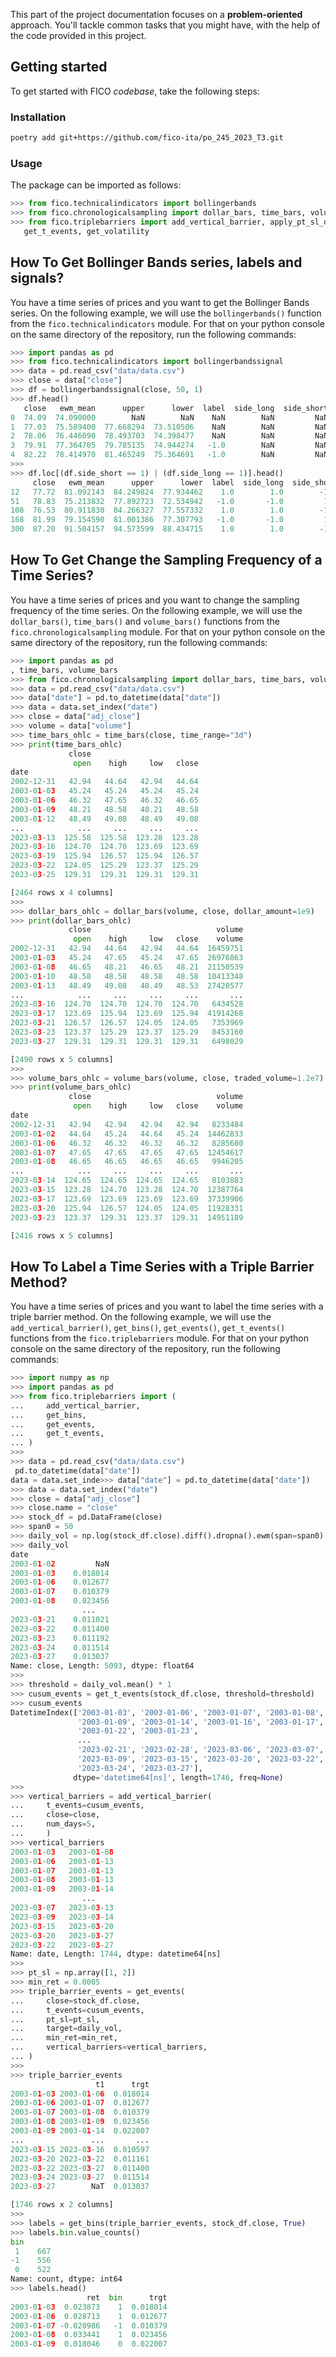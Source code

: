 This part of the project documentation focuses on a
**problem-oriented** approach. You'll tackle common
tasks that you might have, with the help of the code
provided in this project.


## Getting started

To get started with FICO *codebase*, take the following steps:


### Installation

```bash
poetry add git+https://github.com/fico-ita/po_245_2023_T3.git
```

### Usage

The package can be imported as follows:

```python
>>> from fico.technicalindicators import bollingerbands
>>> from fico.chronologicalsampling import dollar_bars, time_bars, volume_bars
>>> from fico.triplebarriers import add_vertical_barrier, apply_pt_sl_on_t1, get_events,
   get_t_events, get_volatility
```

## How To Get Bollinger Bands series, labels and signals?

You have a time series of prices and you want to get the Bollinger Bands series.
On the following example, we will use the `bollingerbands()` function from the
`fico.technicalindicators` module. For that on your python console on the same
directory of the repository, run the following commands:

```python
>>> import pandas as pd
>>> from fico.technicalindicators import bollingerbandssignal
>>> data = pd.read_csv("data/data.csv")
>>> close = data["close"]
>>> df = bollingerbandssignal(close, 50, 1)
>>> df.head()
   close   ewm_mean      upper      lower  label  side_long  side_short
0  74.09  74.090000        NaN        NaN    NaN        NaN         NaN
1  77.03  75.589400  77.668294  73.510506    NaN        NaN         NaN
2  78.06  76.446090  78.493703  74.398477    NaN        NaN         NaN
3  79.91  77.364705  79.785135  74.944274   -1.0        NaN         NaN
4  82.22  78.414970  81.465249  75.364691   -1.0        NaN         NaN
>>>
>>> df.loc[(df.side_short == 1) | (df.side_long == 1)].head()
     close   ewm_mean      upper      lower  label  side_long  side_short
12   77.72  81.092143  84.249824  77.934462    1.0        1.0        -1.0
51   78.83  75.213832  77.892723  72.534942   -1.0       -1.0         1.0
108  76.53  80.911830  84.266327  77.557332    1.0        1.0        -1.0
168  81.99  79.154590  81.001386  77.307793   -1.0       -1.0         1.0
300  87.20  91.504157  94.573599  88.434715    1.0        1.0        -1.0
```

## How To Get Change the Sampling Frequency of a Time Series?

You have a time series of prices and you want to change the sampling frequency
of the time series. On the following example, we will use the `dollar_bars()`,
`time_bars()` and `volume_bars()` functions from the `fico.chronologicalsampling`
module. For that on your python console on the same directory of the repository,
run the following commands:

```python
>>> import pandas as pd
, time_bars, volume_bars
>>> from fico.chronologicalsampling import dollar_bars, time_bars, volume_bars
>>> data = pd.read_csv("data/data.csv")
>>> data["date"] = pd.to_datetime(data["date"])
>>> data = data.set_index("date")
>>> close = data["adj_close"]
>>> volume = data["volume"]
>>> time_bars_ohlc = time_bars(close, time_range="3d")
>>> print(time_bars_ohlc)
             close
              open    high     low   close
date
2002-12-31   42.94   44.64   42.94   44.64
2003-01-03   45.24   45.24   45.24   45.24
2003-01-06   46.32   47.65   46.32   46.65
2003-01-09   48.21   48.58   48.21   48.58
2003-01-12   48.49   49.08   48.49   49.08
...            ...     ...     ...     ...
2023-03-13  125.58  125.58  123.28  123.28
2023-03-16  124.70  124.70  123.69  123.69
2023-03-19  125.94  126.57  125.94  126.57
2023-03-22  124.05  125.29  123.37  125.29
2023-03-25  129.31  129.31  129.31  129.31

[2464 rows x 4 columns]
>>>
>>> dollar_bars_ohlc = dollar_bars(volume, close, dollar_amount=1e9)
>>> print(dollar_bars_ohlc)
             close                            volume
              open    high     low   close    volume
2002-12-31   42.94   44.64   42.94   44.64  16459751
2003-01-03   45.24   47.65   45.24   47.65  26976863
2003-01-08   46.65   48.21   46.65   48.21  21150539
2003-01-10   48.58   48.58   48.58   48.58  10413348
2003-01-13   48.49   49.08   48.49   48.53  27420577
...            ...     ...     ...     ...       ...
2023-03-16  124.70  124.70  124.70  124.70   6434528
2023-03-17  123.69  125.94  123.69  125.94  41914268
2023-03-21  126.57  126.57  124.05  124.05   7353969
2023-03-23  123.37  125.29  123.37  125.29   8453160
2023-03-27  129.31  129.31  129.31  129.31   6498029

[2490 rows x 5 columns]
>>>
>>> volume_bars_ohlc = volume_bars(volume, close, traded_volume=1.2e7)
>>> print(volume_bars_ohlc)
             close                            volume
              open    high     low   close    volume
date
2002-12-31   42.94   42.94   42.94   42.94   8233484
2003-01-02   44.64   45.24   44.64   45.24  14462833
2003-01-06   46.32   46.32   46.32   46.32   8285680
2003-01-07   47.65   47.65   47.65   47.65  12454617
2003-01-08   46.65   46.65   46.65   46.65   9946205
...            ...     ...     ...     ...       ...
2023-03-14  124.65  124.65  124.65  124.65   8103883
2023-03-15  123.28  124.70  123.28  124.70  12387764
2023-03-17  123.69  123.69  123.69  123.69  37339906
2023-03-20  125.94  126.57  124.05  124.05  11928331
2023-03-23  123.37  129.31  123.37  129.31  14951189

[2416 rows x 5 columns]
```

## How To Label a Time Series with a Triple Barrier Method?

You have a time series of prices and you want to label the time series with a
triple barrier method. On the following example, we will use the
`add_vertical_barrier()`, `get_bins()`, `get_events()`, `get_t_events()` functions from
the `fico.triplebarriers` module. For that on your python console on the same directory
of the repository, run the following commands:

```python
>>> import numpy as np
>>> import pandas as pd
>>> from fico.triplebarriers import (
...     add_vertical_barrier,
...     get_bins,
...     get_events,
...     get_t_events,
... )
>>>
>>> data = pd.read_csv("data/data.csv")
 pd.to_datetime(data["date"])
data = data.set_inde>>> data["date"] = pd.to_datetime(data["date"])
>>> data = data.set_index("date")
>>> close = data["adj_close"]
>>> close.name = "close"
>>> stock_df = pd.DataFrame(close)
>>> span0 = 50
>>> daily_vol = np.log(stock_df.close).diff().dropna().ewm(span=span0).std()
>>> daily_vol
date
2003-01-02         NaN
2003-01-03    0.018014
2003-01-06    0.012677
2003-01-07    0.010379
2003-01-08    0.023456
                ...
2023-03-21    0.011021
2023-03-22    0.011400
2023-03-23    0.011192
2023-03-24    0.011514
2023-03-27    0.013037
Name: close, Length: 5093, dtype: float64
>>>
>>> threshold = daily_vol.mean() * 1
>>> cusum_events = get_t_events(stock_df.close, threshold=threshold)
>>> cusum_events
DatetimeIndex(['2003-01-03', '2003-01-06', '2003-01-07', '2003-01-08',
               '2003-01-09', '2003-01-14', '2003-01-16', '2003-01-17',
               '2003-01-22', '2003-01-23',
               ...
               '2023-02-21', '2023-02-28', '2023-03-06', '2023-03-07',
               '2023-03-09', '2023-03-15', '2023-03-20', '2023-03-22',
               '2023-03-24', '2023-03-27'],
              dtype='datetime64[ns]', length=1746, freq=None)
>>>
>>> vertical_barriers = add_vertical_barrier(
...     t_events=cusum_events,
...     close=close,
...     num_days=5,
...     )
>>> vertical_barriers
2003-01-03   2003-01-08
2003-01-06   2003-01-13
2003-01-07   2003-01-13
2003-01-08   2003-01-13
2003-01-09   2003-01-14
                ...
2023-03-07   2023-03-13
2023-03-09   2023-03-14
2023-03-15   2023-03-20
2023-03-20   2023-03-27
2023-03-22   2023-03-27
Name: date, Length: 1744, dtype: datetime64[ns]
>>>
>>> pt_sl = np.array([1, 2])
>>> min_ret = 0.0005
>>> triple_barrier_events = get_events(
...     close=stock_df.close,
...     t_events=cusum_events,
...     pt_sl=pt_sl,
...     target=daily_vol,
...     min_ret=min_ret,
...     vertical_barriers=vertical_barriers,
... )
>>>
>>> triple_barrier_events
                   t1      trgt
2003-01-03 2003-01-06  0.018014
2003-01-06 2003-01-07  0.012677
2003-01-07 2003-01-08  0.010379
2003-01-08 2003-01-09  0.023456
2003-01-09 2003-01-14  0.022007
...               ...       ...
2023-03-15 2023-03-16  0.010597
2023-03-20 2023-03-22  0.011161
2023-03-22 2023-03-27  0.011400
2023-03-24 2023-03-27  0.011514
2023-03-27        NaT  0.013037

[1746 rows x 2 columns]
>>>
>>> labels = get_bins(triple_barrier_events, stock_df.close, True)
>>> labels.bin.value_counts()
bin
 1    667
-1    556
 0    522
Name: count, dtype: int64
>>> labels.head()
                 ret  bin      trgt
2003-01-03  0.023873    1  0.018014
2003-01-06  0.028713    1  0.012677
2003-01-07 -0.020986   -1  0.010379
2003-01-08  0.033441    1  0.023456
2003-01-09  0.018046    0  0.022007
```

